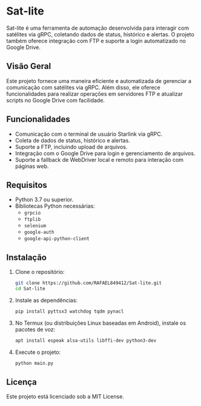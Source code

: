 # Sat-lite

Sat-lite é uma ferramenta de automação desenvolvida para interagir com satélites via gRPC, coletando dados de status, histórico e alertas. O projeto também oferece integração com FTP e suporte a login automatizado no Google Drive.

## Visão Geral

Este projeto fornece uma maneira eficiente e automatizada de gerenciar a comunicação com satélites via gRPC. Além disso, ele oferece funcionalidades para realizar operações em servidores FTP e atualizar scripts no Google Drive com facilidade.

## Funcionalidades

- Comunicação com o terminal de usuário Starlink via gRPC.
- Coleta de dados de status, histórico e alertas.
- Suporte a FTP, incluindo upload de arquivos.
- Integração com o Google Drive para login e gerenciamento de arquivos.
- Suporte a fallback de WebDriver local e remoto para interação com páginas web.

## Requisitos

- Python 3.7 ou superior.
- Bibliotecas Python necessárias:
  - `grpcio`
  - `ftplib`
  - `selenium`
  - `google-auth`
  - `google-api-python-client`

## Instalação

1. Clone o repositório:
   ```bash
   git clone https://github.com/RAFAEL849412/Sat-lite.git
   cd Sat-lite
   ```

2. Instale as dependências:
   ```bash
   pip install pyttsx3 watchdog tqdm pynacl
   ```

3. No Termux (ou distribuições Linux baseadas em Android), instale os pacotes de voz:
   ```bash
   apt install espeak alsa-utils libffi-dev python3-dev
   ```

4. Execute o projeto:
   ```bash
   python main.py
   ```

## Licença

Este projeto está licenciado sob a MIT License.

